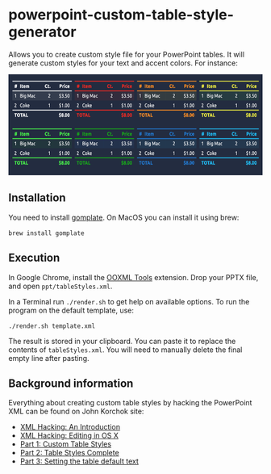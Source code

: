 # powerpoint-custom-table-style-generator

Allows you to create custom style file for your PowerPoint tables. It will generate custom styles for your text and accent colors. For instance:

<img src="./example.png" height="200">

## Installation

You need to install [gomplate](https://docs.gomplate.ca/). On MacOS you can install it using brew:
````
brew install gomplate
````

## Execution

In Google Chrome, install the [OOXML Tools](https://chrome.google.com/webstore/detail/ooxml-tools/bjmmjfdegplhkefakjkccocjanekbapn) extension. Drop your PPTX file, and open `ppt/tableStyles.xml`.

In a Terminal run `./render.sh` to get help on available options. To run the program on the default template, use:
````
./render.sh template.xml
````

The result is stored in your clipboard. You can paste it to replace the contents of `tableStyles.xml`. You will need to manually delete the final empty line after pasting.

## Background information

Everything about creating custom table styles by hacking the PowerPoint XML can be found on John Korchok site:

- [XML Hacking: An Introduction](http://www.brandwares.com/bestpractices/2015/02/xml-hacking-an-introduction/)
- [XML Hacking: Editing in OS X](http://www.brandwares.com/bestpractices/2015/11/xml-hacking-editing-in-os-x/)
- [Part 1: Custom Table Styles](http://www.brandwares.com/bestpractices/2015/07/xml-hacking-custom-table-styles/)
- [Part 2: Table Styles Complete](http://www.brandwares.com/bestpractices/2015/08/xml-hacking-table-styles-complete/)
- [Part 3: Setting the table default text](http://www.brandwares.com/bestpractices/2015/03/xml-hacking-default-table-text/)

